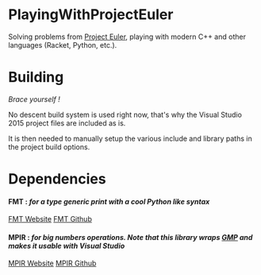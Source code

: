 # PlayingWithProjectEuler
Solving problems from [Project Euler](https://projecteuler.net/), playing with modern C++ and other languages (Racket, Python, etc.).

# Building
*Brace yourself !*

No descent build system is used right now, that's why the Visual Studio 2015 project files are included as is.

It is then needed to manually setup the various include and library paths in the project build options.

# Dependencies

#### FMT : *for a type generic print with a cool Python like syntax*

[FMT Website](http://fmtlib.net/latest/index.html) 
[FMT Github](https://github.com/fmtlib/fmt) 

#### MPIR : *for big numbers operations. Note that this library wraps [GMP](https://gmplib.org) and makes it usable with Visual Studio*

[MPIR Website](http://mpir.org) 
[MPIR Github](https://github.com/wbhart/mpir) 
